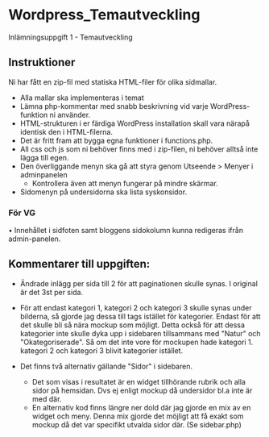 # Wordpress_Temautveckling
Inlämningsuppgift 1 - Temautveckling

## Instruktioner
Ni har fått en zip-fil med statiska HTML-filer för olika sidmallar.
* Alla mallar ska implementeras i temat
* Lämna php-kommentar med snabb  beskrivning vid varje WordPress-funktion ni använder.  
* HTML-strukturen i er färdiga WordPress installation skall vara närapå identisk den i HTML-filerna.  
* Det är fritt fram att bygga egna funktioner i functions.php.
* All css och js som ni behöver finns med i zip-filen, ni behöver alltså inte lägga till egen.  
* Den överliggande menyn ska gå att styra genom Utseende > Menyer i adminpanelen  
    - Kontrollera även att menyn fungerar på mindre skärmar.  
* Sidomenyn på undersidorna ska lista syskonsidor.

### För VG  
• Innehållet i sidfoten samt bloggens sidokolumn kunna redigeras ifrån admin-panelen.





## Kommentarer till uppgiften:

* Ändrade inlägg per sida till 2 för att paginationen skulle synas. I original är det 3st per sida. 
* För att endast kategori 1, kategori 2 och kategori 3 skulle synas under bilderna, så gjorde jag dessa till tags istället för kategorier. Endast för att det skulle bli så nära mockup som möjligt. Detta också för att dessa kategorier inte skulle dyka upp i sidebaren tillsammans med "Natur" och "Okategoriserade". Så om det inte vore för mockupen hade kategori 1. kategori 2 och kategori 3 blivit kategorier istället. 

* Det finns två alternativ gällande "Sidor" i sidebaren. 
    - Det som visas i resultatet är en widget tillhörande rubrik och alla sidor på hemsidan. Dvs ej enligt mockup då undersidor bl.a inte är med där. 
    - En alternativ kod finns längre ner dold där jag gjorde en mix av en widget och meny. Denna mix gjorde det möjligt att få exakt som mockup då det var                     specifikt utvalda sidor där. (Se sidebar.php) 
